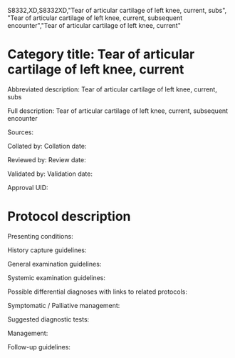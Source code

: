 S8332,XD,S8332XD,"Tear of articular cartilage of left knee, current, subs", "Tear of articular cartilage of left knee, current, subsequent encounter","Tear of articular cartilage of left knee, current"
# Category title: Tear of articular cartilage of left knee, current

Abbreviated description: Tear of articular cartilage of left knee, current, subs

Full description: Tear of articular cartilage of left knee, current, subsequent encounter

Sources:

Collated by:
Collation date:

Reviewed by:
Review date:

Validated by:
Validation date:

Approval UID:

# Protocol description

Presenting conditions:

History capture guidelines:

General examination guidelines:

Systemic examination guidelines:

Possible differential diagnoses with links to related protocols:

Symptomatic / Palliative management:

Suggested diagnostic tests:

Management:

Follow-up guidelines:
